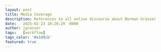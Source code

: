 ```yaml
---
layout: post
title: Media Coverage
description: References to all online discourse about Norman Grasser
date:   2025-02-23 10:26:29 -0800
author: jgrasser
tags:   [workflow]
tags_color: '#a149cb'
featured: true
---
```

